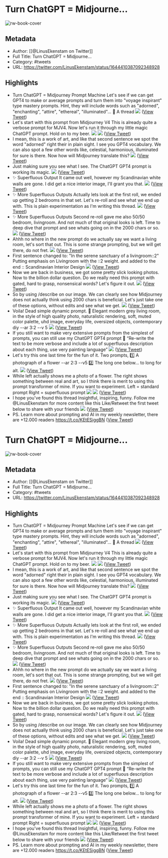 # Turn ChatGPT = Midjourne...

![rw-book-cover](https://pbs.twimg.com/profile_images/1584806710769762304/qCu_Jaox.jpg)

## Metadata
- Author: [[@LinusEkenstam on Twitter]]
- Full Title: Turn ChatGPT = Midjourne...
- Category: #tweets
- URL: https://twitter.com/LinusEkenstam/status/1644410387092348928

## Highlights
- Turn ChatGPT = Midjourney Prompt Machine
  Let's see if we can get GPT4 to make or average prompts and turn them into "voyage inspirant" type mastery prompts.
  Hint, they will include words such as "adorned", "enchanting", "attire", "ethereal", "illuminated"...
  🧵 A thread 
  ![](https://pbs.twimg.com/media/FtIehwNaEAA75gQ.jpg) ([View Tweet](https://twitter.com/LinusEkenstam/status/1644410387092348928))
- Let's start with this prompt from Midjourney V4
  This is already quite a verbose prompt for MJV4.
  Now let's run it through my little magic ChatGPT prompt.
  Hold on to my beer. 
  ![](https://pbs.twimg.com/media/FtIeiXkaMAAbcXy.jpg) 
  ![](https://pbs.twimg.com/media/FtIeiypaEAE5Hqh.jpg) ([View Tweet](https://twitter.com/LinusEkenstam/status/1644410404234481664))
- I mean, this is a work of art, and like that second sentence we spot the word "adorned" right their in plain sight. I see you GPT4 vocabulary.
  We can also spot a few other words like, celestial, harmonious, illuminated for sure is there.
  Now how will Midjourney translate this? 
  ![](https://pbs.twimg.com/media/FtIejXAacAYg0yq.jpg) ([View Tweet](https://twitter.com/LinusEkenstam/status/1644410415542337542))
- Just making sure you see what I see. The ChatGPT GPT4 prompt is working its magic. 
  ![](https://pbs.twimg.com/media/FtIekBQaYAIla2E.jpg) ([View Tweet](https://twitter.com/LinusEkenstam/status/1644410423691862017))
- ✨ Superfluous Output
  It came out well, however my Scandinavian white walls are gone. I did get a nice interior image, I'll grant you that. 
  ![](https://pbs.twimg.com/media/FtIekckaYAE-wu8.jpg) ([View Tweet](https://twitter.com/LinusEkenstam/status/1644410432969662464))
- ✨ More Superfluous Outputs
  Actually lets look at the first roll, we ended up getting 2 bedrooms in that set.
  Let's re-roll and see what we end up with.
  This is plain experimentation as I'm writing this thread. 
  ![](https://pbs.twimg.com/media/FtIelAVaMAAomC1.jpg) ([View Tweet](https://twitter.com/LinusEkenstam/status/1644410449184845825))
- ✨ More Superfluous Outputs
  Second re-roll gave me also 50/50 bedroom, livingroom. And not much of that original looks is left.
  Time to deep dive that prompt and see whats going on in the 2000 chars or so. 
  ![](https://pbs.twimg.com/media/FtIel-jacAAEfIb.jpg) ([View Tweet](https://twitter.com/LinusEkenstam/status/1644410466398265347))
- Ahhh no where in the new prompt do we actually say we want a living room, let's sort that out.
  This is some strange prompting, but we will get there, do not fret. 
  ![](https://pbs.twimg.com/media/FtIem-laIAAJHMh.jpg) ([View Tweet](https://twitter.com/LinusEkenstam/status/1644410477794172928))
- First sentence changed to:
  "In the serene sanctuary of a livingroom::2"
  Putting emphasis on Livingroom with the ::2 weight.
  and added to the end
  :: Scandinavian Interior Design 
  ![](https://pbs.twimg.com/media/FtIeno1aEAE_-cy.jpg) ([View Tweet](https://twitter.com/LinusEkenstam/status/1644410488326070272))
- Now we are back in business, we got some pretty slick looking photos. Now to the billion dollar question. Do we really need this prompt with gated, hard to grasp, nonsensical words?
  Let's figure it out. 
  ![](https://pbs.twimg.com/media/FtIeoRxaMAAPsW1.jpg) ([View Tweet](https://twitter.com/LinusEkenstam/status/1644410505350778882))
- So by using /describe on our image. We can clearly see how Midjourney does not actually think using 2000 chars is beneficial. Let's just take one of these options, without edits and see what we get. 
  ![](https://pbs.twimg.com/media/FtIepRnaEAEAyVq.jpg) ([View Tweet](https://twitter.com/LinusEkenstam/status/1644410514183966722))
- Voila! Dead simple dynamic prompt.
  💬 Elegant modern grey living room, in the style of high quality photo, naturalistic rendering, soft, muted color palette, uhd image, everyday life, oversized objects, contemporary diy --ar 3:2 --v 5 
  ![](https://pbs.twimg.com/media/FtIepuxaUAAOMFo.jpg) ([View Tweet](https://twitter.com/LinusEkenstam/status/1644410524459991040))
- If you still want to make very extensive prompts from the simplest of prompts, you can still use my ChatGPT GPT4 prompt
  💬 “Re-write the text to be more verbose and include a lot of superfluous description about each thing, use very painting language” 
  ![](https://pbs.twimg.com/media/FtIeqUWagAEjYXa.jpg) ([View Tweet](https://twitter.com/LinusEkenstam/status/1644410533607800832))
- Let's try this one last time for the fun of it.
  Two prompts,
  1️⃣ A photograph of a flower --ar 2:3 --v5
  2️⃣ The long one below... to long for alt. 
  ![](https://pbs.twimg.com/media/FtIeq3PaIAETepa.jpg) ([View Tweet](https://twitter.com/LinusEkenstam/status/1644410541430161408))
- While left actually shows me a photo of a flower. The right shows something between real and art, so I think there is merit to using this prompt transformer of mine. If you want to experiment.
  Left = standard prompt
  Right = superfluous prompt 
  ![](https://pbs.twimg.com/media/FtIerTTaUAAiuVt.jpg) 
  ![](https://pbs.twimg.com/media/FtIerwQaUAAcchF.jpg) ([View Tweet](https://twitter.com/LinusEkenstam/status/1644410559717318656))
- I hope you've found this thread Insightful, inspiring, funny.
  Follow me @LinusEkenstam for more content like this
  Like/Retweet the first tweet below to share with your friends 
  ![](https://pbs.twimg.com/media/FtIesY5aIAA_MhC.jpg) ([View Tweet](https://twitter.com/LinusEkenstam/status/1644410573420109824))
- PS. Learn more about prompting and AI in my weekly newsletter, there are +12.000 readers https://t.co/KEtESiggBN ([View Tweet](https://twitter.com/LinusEkenstam/status/1644410577002053637))
# Turn ChatGPT = Midjourne...

![rw-book-cover](https://pbs.twimg.com/profile_images/1584806710769762304/qCu_Jaox.jpg)

## Metadata
- Author: [[@LinusEkenstam on Twitter]]
- Full Title: Turn ChatGPT = Midjourne...
- Category: #tweets
- URL: https://twitter.com/LinusEkenstam/status/1644410387092348928

## Highlights
- Turn ChatGPT = Midjourney Prompt Machine
  Let's see if we can get GPT4 to make or average prompts and turn them into "voyage inspirant" type mastery prompts.
  Hint, they will include words such as "adorned", "enchanting", "attire", "ethereal", "illuminated"...
  🧵 A thread 
  ![](https://pbs.twimg.com/media/FtIehwNaEAA75gQ.jpg) ([View Tweet](https://twitter.com/LinusEkenstam/status/1644410387092348928))
- Let's start with this prompt from Midjourney V4
  This is already quite a verbose prompt for MJV4.
  Now let's run it through my little magic ChatGPT prompt.
  Hold on to my beer. 
  ![](https://pbs.twimg.com/media/FtIeiXkaMAAbcXy.jpg) 
  ![](https://pbs.twimg.com/media/FtIeiypaEAE5Hqh.jpg) ([View Tweet](https://twitter.com/LinusEkenstam/status/1644410404234481664))
- I mean, this is a work of art, and like that second sentence we spot the word "adorned" right their in plain sight. I see you GPT4 vocabulary.
  We can also spot a few other words like, celestial, harmonious, illuminated for sure is there.
  Now how will Midjourney translate this? 
  ![](https://pbs.twimg.com/media/FtIejXAacAYg0yq.jpg) ([View Tweet](https://twitter.com/LinusEkenstam/status/1644410415542337542))
- Just making sure you see what I see. The ChatGPT GPT4 prompt is working its magic. 
  ![](https://pbs.twimg.com/media/FtIekBQaYAIla2E.jpg) ([View Tweet](https://twitter.com/LinusEkenstam/status/1644410423691862017))
- ✨ Superfluous Output
  It came out well, however my Scandinavian white walls are gone. I did get a nice interior image, I'll grant you that. 
  ![](https://pbs.twimg.com/media/FtIekckaYAE-wu8.jpg) ([View Tweet](https://twitter.com/LinusEkenstam/status/1644410432969662464))
- ✨ More Superfluous Outputs
  Actually lets look at the first roll, we ended up getting 2 bedrooms in that set.
  Let's re-roll and see what we end up with.
  This is plain experimentation as I'm writing this thread. 
  ![](https://pbs.twimg.com/media/FtIelAVaMAAomC1.jpg) ([View Tweet](https://twitter.com/LinusEkenstam/status/1644410449184845825))
- ✨ More Superfluous Outputs
  Second re-roll gave me also 50/50 bedroom, livingroom. And not much of that original looks is left.
  Time to deep dive that prompt and see whats going on in the 2000 chars or so. 
  ![](https://pbs.twimg.com/media/FtIel-jacAAEfIb.jpg) ([View Tweet](https://twitter.com/LinusEkenstam/status/1644410466398265347))
- Ahhh no where in the new prompt do we actually say we want a living room, let's sort that out.
  This is some strange prompting, but we will get there, do not fret. 
  ![](https://pbs.twimg.com/media/FtIem-laIAAJHMh.jpg) ([View Tweet](https://twitter.com/LinusEkenstam/status/1644410477794172928))
- First sentence changed to:
  "In the serene sanctuary of a livingroom::2"
  Putting emphasis on Livingroom with the ::2 weight.
  and added to the end
  :: Scandinavian Interior Design 
  ![](https://pbs.twimg.com/media/FtIeno1aEAE_-cy.jpg) ([View Tweet](https://twitter.com/LinusEkenstam/status/1644410488326070272))
- Now we are back in business, we got some pretty slick looking photos. Now to the billion dollar question. Do we really need this prompt with gated, hard to grasp, nonsensical words?
  Let's figure it out. 
  ![](https://pbs.twimg.com/media/FtIeoRxaMAAPsW1.jpg) ([View Tweet](https://twitter.com/LinusEkenstam/status/1644410505350778882))
- So by using /describe on our image. We can clearly see how Midjourney does not actually think using 2000 chars is beneficial. Let's just take one of these options, without edits and see what we get. 
  ![](https://pbs.twimg.com/media/FtIepRnaEAEAyVq.jpg) ([View Tweet](https://twitter.com/LinusEkenstam/status/1644410514183966722))
- Voila! Dead simple dynamic prompt.
  💬 Elegant modern grey living room, in the style of high quality photo, naturalistic rendering, soft, muted color palette, uhd image, everyday life, oversized objects, contemporary diy --ar 3:2 --v 5 
  ![](https://pbs.twimg.com/media/FtIepuxaUAAOMFo.jpg) ([View Tweet](https://twitter.com/LinusEkenstam/status/1644410524459991040))
- If you still want to make very extensive prompts from the simplest of prompts, you can still use my ChatGPT GPT4 prompt
  💬 “Re-write the text to be more verbose and include a lot of superfluous description about each thing, use very painting language” 
  ![](https://pbs.twimg.com/media/FtIeqUWagAEjYXa.jpg) ([View Tweet](https://twitter.com/LinusEkenstam/status/1644410533607800832))
- Let's try this one last time for the fun of it.
  Two prompts,
  1️⃣ A photograph of a flower --ar 2:3 --v5
  2️⃣ The long one below... to long for alt. 
  ![](https://pbs.twimg.com/media/FtIeq3PaIAETepa.jpg) ([View Tweet](https://twitter.com/LinusEkenstam/status/1644410541430161408))
- While left actually shows me a photo of a flower. The right shows something between real and art, so I think there is merit to using this prompt transformer of mine. If you want to experiment.
  Left = standard prompt
  Right = superfluous prompt 
  ![](https://pbs.twimg.com/media/FtIerTTaUAAiuVt.jpg) 
  ![](https://pbs.twimg.com/media/FtIerwQaUAAcchF.jpg) ([View Tweet](https://twitter.com/LinusEkenstam/status/1644410559717318656))
- I hope you've found this thread Insightful, inspiring, funny.
  Follow me @LinusEkenstam for more content like this
  Like/Retweet the first tweet below to share with your friends 
  ![](https://pbs.twimg.com/media/FtIesY5aIAA_MhC.jpg) ([View Tweet](https://twitter.com/LinusEkenstam/status/1644410573420109824))
- PS. Learn more about prompting and AI in my weekly newsletter, there are +12.000 readers https://t.co/KEtESiggBN ([View Tweet](https://twitter.com/LinusEkenstam/status/1644410577002053637))

